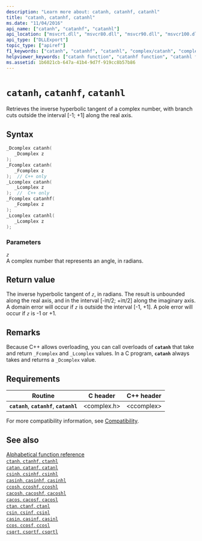 ```yaml
---
description: "Learn more about: catanh, catanhf, catanhl"
title: "catanh, catanhf, catanhl"
ms.date: "11/04/2016"
api_name: ["catanh", "catanhf", "catanhl"]
api_location: ["msvcrt.dll", "msvcr80.dll", "msvcr90.dll", "msvcr100.dll", "msvcr100_clr0400.dll", "msvcr110.dll", "msvcr110_clr0400.dll", "msvcr120.dll", "msvcr120_clr0400.dll", "ucrtbase.dll", "api-ms-win-crt-math-l1-1-0.dll"]
api_type: ["DLLExport"]
topic_type: ["apiref"]
f1_keywords: ["catanh", "catanhf", "catanhl", "complex/catanh", "complex/catanhf", "complex/catanhl"]
helpviewer_keywords: ["catanh function", "catanhf function", "catanhl function"]
ms.assetid: 1b6021cb-647a-41b4-9d7f-919cc8b57b86
---
```

# `catanh`, `catanhf`, `catanhl`

Retrieves the inverse hyperbolic tangent of a complex number, with branch cuts outside the interval [-1; +1] along the real axis.

## Syntax

```C
_Dcomplex catanh(
   _Dcomplex z
);
_Fcomplex catanh(
   _Fcomplex z
);  // C++ only
_Lcomplex catanh(
   _Lcomplex z
);  //  C++ only
_Fcomplex catanhf(
   _Fcomplex z
);
_Lcomplex catanhl(
   _Lcomplex z
);
```

### Parameters

*`z`*\
A complex number that represents an angle, in radians.

## Return value

The inverse hyperbolic tangent of *`z`*, in radians. The result is unbounded along the real axis, and  in the interval [-iπ/2; +iπ/2] along the imaginary axis. A domain error will occur if *`z`* is outside the interval [-1, +1]. A pole error will occur if *`z`* is -1 or +1.

## Remarks

Because C++ allows overloading, you can call overloads of **`catanh`** that take and return `_Fcomplex` and `_Lcomplex` values. In a C program, **`catanh`** always takes and returns a `_Dcomplex` value.

## Requirements

| Routine | C header | C++ header |
|---|---|---|
| **`catanh`**, **`catanhf`**, **`catanhl`** | \<complex.h> | \<ccomplex> |

For more compatibility information, see [Compatibility](../compatibility.md).

## See also

[Alphabetical function reference](crt-alphabetical-function-reference.md)\
[`ctanh`, `ctanhf`, `ctanhl`](ctanh-ctanhf-ctanhl.md)\
[`catan`, `catanf`, `catanl`](catan-catanf-catanl.md)\
[`csinh`, `csinhf`, `csinhl`](csinh-csinhf-csinhl.md)\
[`casinh`, `casinhf`, `casinhl`](casinh-casinhf-casinhl.md)\
[`ccosh`, `ccoshf`, `ccoshl`](ccosh-ccoshf-ccoshl.md)\
[`cacosh`, `cacoshf`, `cacoshl`](cacosh-cacoshf-cacoshl.md)\
[`cacos`, `cacosf`, `cacosl`](cacos-cacosf-cacosl.md)\
[`ctan`, `ctanf`, `ctanl`](ctan-ctanf-ctanl.md)\
[`csin`, `csinf`, `csinl`](csin-csinf-csinl.md)\
[`casin`, `casinf`, `casinl`](casin-casinf-casinl.md)\
[`ccos`, `ccosf`, `ccosl`](ccos-ccosf-ccosl.md)\
[`csqrt`, `csqrtf`, `csqrtl`](csqrt-csqrtf-csqrtl.md)

